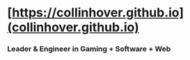 # [https://collinhover.github.io](collinhover.github.io)
### Leader & Engineer in Gaming + Software + Web
